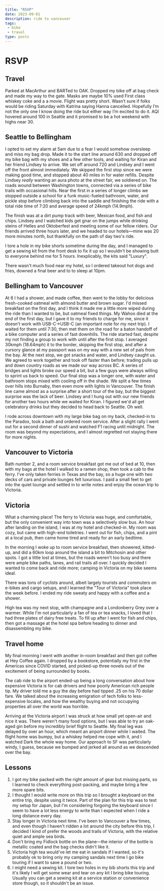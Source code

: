 ```yaml
---
title: "RSVP"
date: 2023-09-01
description: ride to vancouver
tags:
 - bike
 - travel
type: posts
---
```


# RSVP

## Travel

Parked at MacArthur and BARTed to OAK.
Dropped my bike off at bag check and made my way to the gate.
Masks are maybe 10% used
First class whiskey coke and a a movie.
Flight was pretty short.
Wasn’t sure if folks would be riding Saturday with Katrina saying Hanna cancelled. Hopefully I’m not the only one I know doing the ride but either way I’m excited to do it.
AQI hovered around 100 in Seattle and it promised to be a hot weekend with highs near 30.

## Seattle to Bellingham

I opted to set my alarm at 5am due to a fear I would somehow oversleep and miss my bag drop. Made it to the start line around 630 and dropped off my bike bag with my shoes and a few other tools, and waiting for Kiran and her friend Lindsey to arrive. We set off around 720 and Lindsey and I went off the front almost immediately. We skipped the first stop since we were making good time, and stopped about 40 miles in for water refills. Despite Lindsey _really_ wanting an aura photo at the street fair, we soldiered on. The roads wound between Washington towns, connected via a series of bike trails with occasional hills. Near the first in a series of longer climbs we stopped outside a school for a funk music-fueled bathroom, water, and pickle stop before climbing back into the saddle and finishing the ride with a total ride time of 7:20 and average speed of 24kmph (14.9mph).


The finish was at a dirt pump track with beer, Mexican food, and fish and chips. Lindsey and I watched kids get gnar on the jumps while drinking steins of Helles and Oktoberfest and meeting some of our fellow riders. Our friends arrived three hours later, and we headed to our hotels—mine was 20 more minutes north, but thankfully on the path of day two's ride.

I tore a hole in my bike shorts sometime during the day, and I managed to get a sewing kit from the front desk to fix it up so I wouldn't be showing butt to everyone behind me for 5 hours. Inexplicably, the kits said "Luxury".

There wasn't much food near my hotel, so I ordered takeout hot dogs and fries, downed a final beer and to to sleep at 10pm.

## Bellingham to Vancouver

At 6 I had a shower, and made coffee, then went to the lobby for delicious fresh-cooked oatmeal with almond butter and brown sugar. I'd missed breakfast on the first day, and I think it made me a little more wiped during the ride than I wanted to be, but oatmeal fixed things. My Wahoo died at the end of the first day, but I gave it to my friends to charge for me, since it doesn't work with USB-C->USB-C (an important note for my next trip). I waited for them until 7:30, then met them on the road for a baton handoff of a bike computer and a series of fast downhills. The ride started fast, despite my not finding a group to work with until after the first stop. I averaged 30kmph (18.64mph) it to the border, skipping the first stop, and after a cursory glance at my passport was on my way with a new set of pals from the bay. At the next stop, we got snacks and water, and Lindsey caught us. We agreed to work together and took off faster than before; trading pulls up and down country roads as we made our way across BC. A series of bridges and lights broke our speed a bit, but a few guys were always willing to sprint us back to speed. Our final stop was a longer one, with water and bathroom stops mixed with cooling off in the shade. We split a few times over hills into Burnaby, then even more with lights in Vancouver. The finish line came almost as a surprise after a short tour of the bay, but the biggest surprise was the lack of beer. Lindsey and I hung out with our new friends for another two hours while we waited for Kiran. I figured we'd all get celebratory drinks but they decided to head back to Seattle. Oh well.

I rode across downtown with my large bike bag on my back, checked-in to the Paradox, took a bath and ordered room service. After a slight rally I went out for a second dinner of sushi and watched F1 racing until midnight. The room was beyond my expectations, and I almost regretted not staying there for more nights.

## Vancouver to Victoria

Bath number 2, and a room service breakfast got me out of bed at 10, then with my bags at the hotel I walked to a ramen shop, then took a cab to the ferry. I've only taken ferries in Texas and the bay, so a huge one with two decks of cars and private lounges felt luxurious. I paid a small feet to get into the quiet lounge and settled in to write notes and enjoy the ocean trip to Victoria.

## Victoria 

What a charming place! The ferry to Victoria was huge, and comfortable, but the only convenient way into town was a selectively slow bus. An hour after landing on the island, I was at my hotel and checked-in. My room was cozy, but came with high-end toiletries. I went out for fish, chips, and a pint at a local pub, then came home tired and ready for an early bedtime.

In the morning I woke up to room service breakfast, then showered, kitted-up, and did a 60km loop around the island a bit to Mitchosin and other spots. I got a little lost at times, but the roads weren't too busy and there were ample bike paths, lanes, and rail trails all over. I quickly decided I wanted to come back and ride more; camping in Victoria on my bike seems ideal.

There was tons of cyclists around, albeit largely tourists and commuters on e-bikes and cargo setups, and I learned the "Tour of Victoria" took place the week before. I ended my ride sweaty and happy with a coffee and a shower.

High tea was my next stop, with champagne and a Londonberry Grey over a warmer. While I'm not particularly a fan of tea or tea snacks, I loved that I had three plates of dairy free treats. To fill up after I went for fish and chips, then got a massage at the hotel spa before heading to dinner and disassembling my bike.

## Travel home

My final morning I went with another in-room breakfast and then got coffee at Hey Coffee again. I dropped by a bookstore, potentially my first in the Americas since COVID started, and picked-up three novels out of the excitement of being surrounded by books. 

The cab ride to the airport ended-up being a long conversation about how expensive Victoria is for cab drivers and how poorly American rich people tip. My driver told me a guy the day before had tipped .25 on his 70 dollar fare. We talked about the increasing emigration of tech folks to less-expensive locales, and how the wealthy buying and not occupying properties all over the world was horrible. 

Arriving at the Victoria airport I was struck at how small yet open-air and nice it was. There weren't many food options, but I was able to try an oak-aged gin before my incredibly brief flight to Seattle. My final leg was delayed by over an hour, which meant an airport dinner while I waited. The flight home was bumpy, but a whiskey helped me cope with it, and I watched Dark the whole way home. Our approach to SF was particularly windy, I guess, because we bumped and jerked all around as we descended over the bay.

## Lessons

1. I got my bike packed with the right amount of gear but missing parts, so I learned to check everything post-packing, and maybe bring a few more spare bits.
2. I thought I would write more on this trip so I brought a keyboard on the entire trip, despite using it twice. Part of the plan for this trip was to test my setup for Japan, but I'm considering forgoing the keyboard since I seem to have a lot less energy to write than I expected when I ride a long distance every day.
3. Stay longer in Victoria next time. I've been to Vancouver a few times, and even though I haven't ridden a lot around the city before this trip, I decided I kind of prefer the woods and trails of Victoria, with the relative quiet and ample sea birds.
4. Don't bring my Fidlock bottle on the plane—the interior of the bottle is metallic coated and the bag checks didn't like it.
5. Victoria high tea would've let me eat in sandals if I wanted, so it's probably ok to bring only my camping sandals next time I go bike touring if I want to save a pound or two.
6. I might need a sewing kit. I tore two holes in my bib shorts this trip and it's likely I will get some wear and tear on any kit I bring bike touring. Usually you can get a sewing kit at a service station or convenience store though, so it shouldn't be an issue. 
